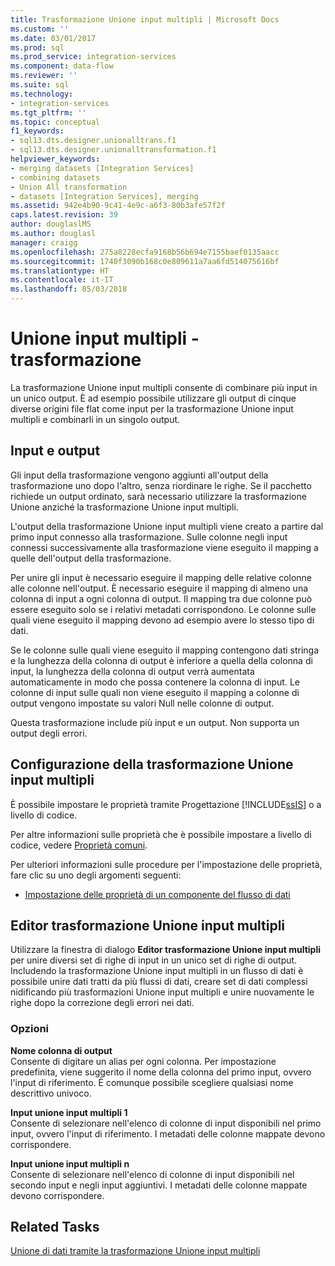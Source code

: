 ```yaml
---
title: Trasformazione Unione input multipli | Microsoft Docs
ms.custom: ''
ms.date: 03/01/2017
ms.prod: sql
ms.prod_service: integration-services
ms.component: data-flow
ms.reviewer: ''
ms.suite: sql
ms.technology:
- integration-services
ms.tgt_pltfrm: ''
ms.topic: conceptual
f1_keywords:
- sql13.dts.designer.unionalltrans.f1
- sql13.dts.designer.unionalltransformation.f1
helpviewer_keywords:
- merging datasets [Integration Services]
- combining datasets
- Union All transformation
- datasets [Integration Services], merging
ms.assetid: 942e4b90-9c41-4e9c-a6f3-80b3afe57f2f
caps.latest.revision: 39
author: douglaslMS
ms.author: douglasl
manager: craigg
ms.openlocfilehash: 275a8228ecfa9168b56b694e7155baef0135aacc
ms.sourcegitcommit: 1740f3090b168c0e809611a7aa6fd514075616bf
ms.translationtype: HT
ms.contentlocale: it-IT
ms.lasthandoff: 05/03/2018
---
```

# <a name="union-all-transformation"></a>Unione input multipli - trasformazione
  La trasformazione Unione input multipli consente di combinare più input in un unico output. È ad esempio possibile utilizzare gli output di cinque diverse origini file flat come input per la trasformazione Unione input multipli e combinarli in un singolo output.  
  
## <a name="inputs-and-outputs"></a>Input e output  
 Gli input della trasformazione vengono aggiunti all'output della trasformazione uno dopo l'altro, senza riordinare le righe. Se il pacchetto richiede un output ordinato, sarà necessario utilizzare la trasformazione Unione anziché la trasformazione Unione input multipli.  
  
 L'output della trasformazione Unione input multipli viene creato a partire dal primo input connesso alla trasformazione. Sulle colonne negli input connessi successivamente alla trasformazione viene eseguito il mapping a quelle dell'output della trasformazione.  
  
 Per unire gli input è necessario eseguire il mapping delle relative colonne alle colonne nell'output. È necessario eseguire il mapping di almeno una colonna di input a ogni colonna di output. Il mapping tra due colonne può essere eseguito solo se i relativi metadati corrispondono. Le colonne sulle quali viene eseguito il mapping devono ad esempio avere lo stesso tipo di dati.  
  
 Se le colonne sulle quali viene eseguito il mapping contengono dati stringa e la lunghezza della colonna di output è inferiore a quella della colonna di input, la lunghezza della colonna di output verrà aumentata automaticamente in modo che possa contenere la colonna di input. Le colonne di input sulle quali non viene eseguito il mapping a colonne di output vengono impostate su valori Null nelle colonne di output.  
  
 Questa trasformazione include più input e un output. Non supporta un output degli errori.  
  
## <a name="configuration-of-the-union-all-transformation"></a>Configurazione della trasformazione Unione input multipli  
 È possibile impostare le proprietà tramite Progettazione [!INCLUDE[ssIS](../../../includes/ssis-md.md)] o a livello di codice.  
  
 Per altre informazioni sulle proprietà che è possibile impostare a livello di codice, vedere [Proprietà comuni](http://msdn.microsoft.com/library/51973502-5cc6-4125-9fce-e60fa1b7b796).  
  
 Per ulteriori informazioni sulle procedure per l'impostazione delle proprietà, fare clic su uno degli argomenti seguenti:  
  
-   [Impostazione delle proprietà di un componente del flusso di dati](../../../integration-services/data-flow/set-the-properties-of-a-data-flow-component.md)  
  
## <a name="union-all-transformation-editor"></a>Editor trasformazione Unione input multipli
  Utilizzare la finestra di dialogo **Editor trasformazione Unione input multipli** per unire diversi set di righe di input in un unico set di righe di output. Includendo la trasformazione Unione input multipli in un flusso di dati è possibile unire dati tratti da più flussi di dati, creare set di dati complessi nidificando più trasformazioni Unione input multipli e unire nuovamente le righe dopo la correzione degli errori nei dati.  
  
### <a name="options"></a>Opzioni  
 **Nome colonna di output**  
 Consente di digitare un alias per ogni colonna. Per impostazione predefinita, viene suggerito il nome della colonna del primo input, ovvero l'input di riferimento. È comunque possibile scegliere qualsiasi nome descrittivo univoco.  
  
 **Input unione input multipli 1**  
 Consente di selezionare nell'elenco di colonne di input disponibili nel primo input, ovvero l'input di riferimento. I metadati delle colonne mappate devono corrispondere.  
  
 **Input unione input multipli n**  
 Consente di selezionare nell'elenco di colonne di input disponibili nel secondo input e negli input aggiuntivi. I metadati delle colonne mappate devono corrispondere.  
  
## <a name="related-tasks"></a>Related Tasks  
 [Unione di dati tramite la trasformazione Unione input multipli](../../../integration-services/data-flow/transformations/merge-data-by-using-the-union-all-transformation.md)  
  
  

